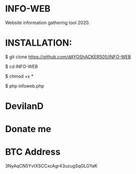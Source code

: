 # INFO-WEB
Website information gathering tool 2020.



# INSTALLATION:

$ git clone https://github.com/dAYOShACKER505/INFO-WEB

$ cd INFO-WEB

$ chmod +x *

$ php infoweb.php


# DevilanD



# Donate me
# BTC Address
3NyAqCN5YvtXSCCxcAgr43uzugSqGLGYaK
